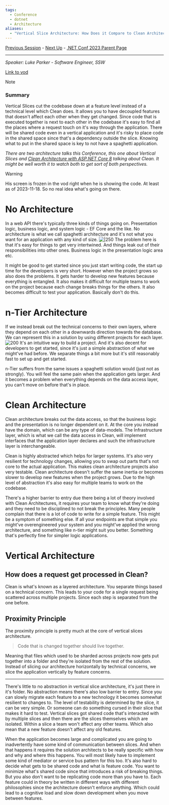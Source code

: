 ```yaml
---
tags:
  - Conference
  - dotnet
  - Architecture
aliases:
  - "Vertical Slice Architecture: How Does it Compare to Clean Architecture"
---
```

[Previous Session](What's%20New%20in%20NuGet%20for%20.NET%208.md) - [Next Up](Understanding%20Role-Based%20Access%20Control%20with%20ASP.NET%20Web%20APIs.md) - [.NET Conf 2023 Parent Page](../README.md)

---
_Speaker: Luke Parker - Software Engineer, SSW_

[Link to vod](https://www.youtube.com/watch?v=T-EwN9UqRwE)

>[!note]
>### Summary
>Vertical Slices cut the codebase down at a feature level instead of a technical level which Clean does. It allows you to have decoupled features that doesn't affect each other when they get changed. Since code that is executed together is next to each other in the codebase it's easy to find all the places where a request touch on it's way through the application. There will be shared code even in a vertical application and it's risky to place code in the shared space since that's a dependency outside the slice. Knowing what to put in the shared space is key to not have a spaghetti application.

_There are two architecture talks this Conference, this one about Vertical Slices and [Clean Architecture with ASP.NET Core 8](Clean%20Architecture%20with%20ASP.NET%20Core%208.md) talking about Clean. It might be well worth it to watch both to get sort of both perspectives._ 


>[!warning] 
>His screen is frozen in the vod right when he is showing the code. At least as of 2023-11-18. So no real idea what's going on there.
# No Architecture
In a web API there's typically three kinds of things going on. Presentation logic, business logic, and system logic - EF Core and the like. No architecture is what we call spaghetti architecture and it's not what you want for an application with any kind of size.
![|250](../_Files/dotnetconf-23/dotnetconf-23-spaghetti.png)
The problem here is that it's easy for things to get very intertwined. And things leak out of their responsibilities into other ones. Business logic in the presentation logic area etc.

It might be good to get started since you just start writing code, the start up time for the developers is very short. However when the project grows so also does the problems. It gets harder to develop new features because everything is entangled. It also makes it difficult for multiple teams to work on the project because each change breaks things for the others. It also becomes difficult to test your application. Basically don't do this.
# n-Tier Architecture
If we instead break out the technical concerns to their own layers, where they depend on each other in a downwards direction towards the database. We can represent this in a solution by using different projects for each layer. 
![200](../_Files/dotnetconf-23/dotnetconf-23-ntier.png)
It's an intuitive way to build a project. And it's also decent for developers to get started, since it's just a simple abstraction of what we might've had before. We separate things a bit more but it's still reasonably fast to set up and get started.

n-Tier suffers from the same issues a spaghetti solution would (just not as strongly). You will feel the same pain when the application gets larger. And it becomes a problem when everything depends on the data access layer, you can't move on before that's in place.
# Clean Architecture
Clean architecture breaks out the data access, so that the business logic and the presentation is no longer dependent on it. At the core you instead have the domain, which can be any type of data-models. The Infrastructure layer, which is what we call the data access in Clean, will implement interfaces that the application layer declares and such the infrastructure layer is interchangeable.

Clean is highly abstracted which helps for larger systems. It's also very resilient for technology changes, allowing you to swap out parts that's not core to the actual application. This makes clean architecture projects also very testable. Clean architecture doesn't suffer the same inertia or becomes slower to develop new features when the project grows. Due to the high level of abstraction it's also easy for multiple teams to work on the codebase.

There's a higher barrier to entry due there being a lot of theory involved with Clean Architectures, it requires your team to know what they're doing and they need to be disciplined to not break the principles. Many people complain that there is a lot of code to write for a simple feature. This might be a symptom of something else. If all your endpoints are that simple you might've overengineered your system and you might've applied the wrong architecture, and something like n-tier might suit you better. Something that's perfectly fine for simpler logic applications. 
# Vertical Architecture
## How does a request get processed in Clean?
Clean is what's known as a layered architecture. You separate things based on a technical concern. This leads to your code for a single request being scattered across multiple projects. Since each step is separated from the one before.
## Proximity Principle
The proximity principle is pretty much at the core of vertical slices architecture. 
> Code that is changed together should live together.

Meaning that files which used to be sharded across projects now gets put together into a folder and they're isolated from the rest of the solution. Instead of slicing our architecture horizontally by technical concerns, we slice the application vertically by feature concerns.  

---
There's little to no abstraction in vertical slice architecture, it's just there in it's folder. No abstraction means there's also low barrier to entry. Since you can slowly migrate each feature to a new technology it becomes somewhat resilient to changes to. The level of testability is determined by the slice, it can be very simple. Or someone can do something cursed in their slice that makes it hard to test. Vertical slices got shared code that's interacted with by multiple slices and then there are the slices themselves which are isolated. Within a slice a team won't affect any other teams. Which also mean that a new feature doesn't affect any old features. 

When the application becomes large and complicated you are going to inadvertently have some kind of communication between slices. And when that happens it requires the solution architects to be really specific with how and why and where this happens. You will most likely have to implement some kind of mediator or service bus pattern for this too. It's also hard to decide what gets to be shared code and what is feature code. You want to minimize what's shared code since that introduces a risk of breaking things. But you also don't want to be replicating code more than you have to. Each feature could in theory be written in different ways with different philosophies since the architecture doesn't enforce anything. Which could lead to a cognitive load and slow down development when you move between features.